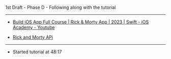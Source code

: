 1st Draft - Phase D - Following along with the tutorial

- - - -

* [Build iOS App Full Course | Rick & Morty App | 2023 | Swift - iOS Academy - Youtube](https://youtu.be/fTGA8cjbf5Y?si=v0uyfp1NcuOjlWBR)

* [Rick and Morty APi](https://rickandmortyapi.com/documentation)

- - - -

* Started tutorial at 48:17
